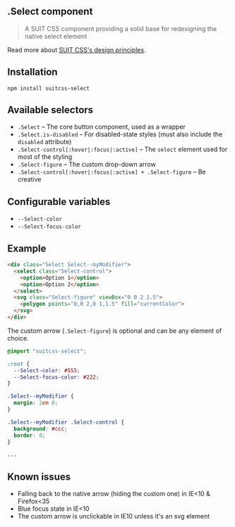 ## .Select component
> A SUIT CSS component providing a solid base for redesigning the native select element

Read more about [SUIT CSS's design principles](https://github.com/suitcss/suit/).

## Installation

`npm install suitcss-select`

## Available selectors
- `.Select` – The core button component, used as a wrapper
- `.Select.is-disabled` – For disabled-state styles (must also include the `disabled` attribute)
- `.Select-control[:hover|:focus|:active]` – The `select` element used for most of the styling
- `.Select-figure` – The custom drop-down arrow
- `.Select-control[:hover|:focus|:active] + .Select-figure` – Be creative

## Configurable variables

- `--Select-color`
- `--Select-focus-color`

## Example

```html
<div class="Select Select--myModifier">
  <select class="Select-control">
    <option>Option 1</option>
    <option>Option 2</option>
  </select>
  <svg class="Select-figure" viewBox="0 0 2 1.5">
    <polygon points="0,0 2,0 1,1.5" fill="currentColor">
  </svg>
</div>
```

The custom arrow (`.Select-figure`) is optional and can be any element of choice.

```css
@import "suitcss-select";

:root {
  --Select-color: #555;
  --Select-focus-color: #222;
}

.Select--myModifier {
  margin: 2em 0;
}

.Select--myModifier .Select-control {
  background: #ccc;
  border: 0;
}

...

```

## Known issues
- Falling back to the native arrow (hiding the custom one) in IE<10 & Firefox<35
- Blue focus state in IE<10
- The custom arrow is unclickable in IE10 unless it's an svg element
